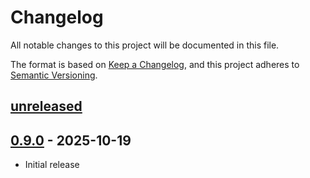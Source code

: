 # Changelog

All notable changes to this project will be documented in this file.

The format is based on [Keep a Changelog],
and this project adheres to [Semantic Versioning].

## [unreleased]

## [0.9.0] - 2025-10-19

- Initial release

<!-- Links -->

[keep a changelog]: https://keepachangelog.com/en/1.0.0/
[semantic versioning]: https://semver.org/spec/v2.0.0.html

<!-- Versions -->

[unreleased]: https://github.com/quitsmx/show-text/compare/v0.9.0...HEAD
[0.9.0]: https://github.com/quitsmx/show-text/releases/tag/v0.9.0
